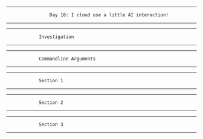 ******************************************************************************************************************************
                    Day 18: I cloud use a little AI interaction!
******************************************************************************************************************************











******************************************
                Investigation
******************************************        











*****************************************************
                Commandline Arguments
*****************************************************











*****************************************************
                Section 1
*****************************************************

*****************************************************
                Section 2
*****************************************************

*****************************************************
                Section 3
*****************************************************